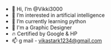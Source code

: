 - 👋 Hi, I’m @Vikki3000
- 👀 I’m interested in artificial intelligence 
- 🌱 I’m currently learning python 
- 💝 I'm a Graphic Designer
- 🔥 Certified by Google & HP 
- 📫 g mail - vikastark1234@gmail.com

<!---
Vikki3000/Vikki3000 is a ✨ special ✨ repository because its `About.md` (this file) appears on your GitHub profile.
You can click the Preview link to take a look at your changes.
--->
